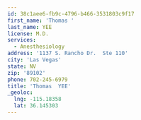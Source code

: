 ```yaml
---
id: 38c1aee6-fb9c-4796-b466-3531803c9f17
first_name: 'Thomas '
last_name: YEE
license: M.D.
services:
  - Anesthesiology
address: '1137 S. Rancho Dr.  Ste 110'
city: 'Las Vegas'
state: NV
zip: '89102'
phone: 702-245-6979
title: 'Thomas  YEE'
_geoloc:
  lng: -115.18358
  lat: 36.145303
---
```

